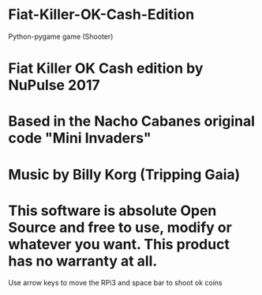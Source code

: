 # Fiat-Killer-OK-Cash-Edition
Python-pygame game (Shooter)
# Fiat Killer OK Cash edition by NuPulse 2017
# Based in the Nacho Cabanes original code "Mini Invaders"
# Music by Billy Korg (Tripping Gaia) 
# This software is absolute Open Source and free to use, modify or whatever you want. This product has no warranty at all.

Use arrow keys to move the RPi3 and space bar to shoot ok coins
